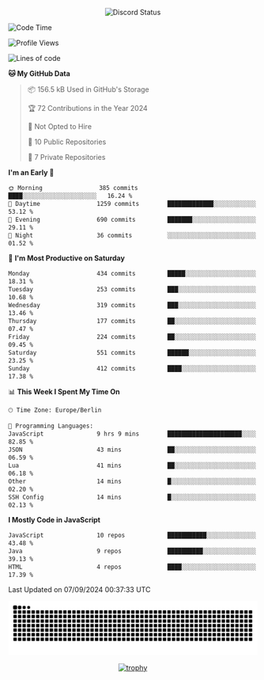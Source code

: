 <!-- Discord Status -->
<p align="center">
  <img src="https://lanyard.cnrad.dev/api/531896089096486922?borderRadius=30px" alt="Discord Status" />
</p>

<!--START_SECTION:waka-->
![Code Time](http://img.shields.io/badge/Code%20Time-931%20hrs%2028%20mins-blue)

![Profile Views](http://img.shields.io/badge/Profile%20Views-0-blue)

![Lines of code](https://img.shields.io/badge/From%20Hello%20World%20I%27ve%20Written-3.9%20million%20lines%20of%20code-blue)

**🐱 My GitHub Data** 

> 📦 156.5 kB Used in GitHub's Storage 
 > 
> 🏆 72 Contributions in the Year 2024
 > 
> 🚫 Not Opted to Hire
 > 
> 📜 10 Public Repositories 
 > 
> 🔑 7 Private Repositories 
 > 
**I'm an Early 🐤** 

```text
🌞 Morning                385 commits         ████░░░░░░░░░░░░░░░░░░░░░   16.24 % 
🌆 Daytime                1259 commits        █████████████░░░░░░░░░░░░   53.12 % 
🌃 Evening                690 commits         ███████░░░░░░░░░░░░░░░░░░   29.11 % 
🌙 Night                  36 commits          ░░░░░░░░░░░░░░░░░░░░░░░░░   01.52 % 
```
📅 **I'm Most Productive on Saturday** 

```text
Monday                   434 commits         █████░░░░░░░░░░░░░░░░░░░░   18.31 % 
Tuesday                  253 commits         ███░░░░░░░░░░░░░░░░░░░░░░   10.68 % 
Wednesday                319 commits         ███░░░░░░░░░░░░░░░░░░░░░░   13.46 % 
Thursday                 177 commits         ██░░░░░░░░░░░░░░░░░░░░░░░   07.47 % 
Friday                   224 commits         ██░░░░░░░░░░░░░░░░░░░░░░░   09.45 % 
Saturday                 551 commits         ██████░░░░░░░░░░░░░░░░░░░   23.25 % 
Sunday                   412 commits         ████░░░░░░░░░░░░░░░░░░░░░   17.38 % 
```


📊 **This Week I Spent My Time On** 

```text
🕑︎ Time Zone: Europe/Berlin

💬 Programming Languages: 
JavaScript               9 hrs 9 mins        █████████████████████░░░░   82.85 % 
JSON                     43 mins             ██░░░░░░░░░░░░░░░░░░░░░░░   06.59 % 
Lua                      41 mins             ██░░░░░░░░░░░░░░░░░░░░░░░   06.18 % 
Other                    14 mins             █░░░░░░░░░░░░░░░░░░░░░░░░   02.20 % 
SSH Config               14 mins             █░░░░░░░░░░░░░░░░░░░░░░░░   02.13 % 
```

**I Mostly Code in JavaScript** 

```text
JavaScript               10 repos            ███████████░░░░░░░░░░░░░░   43.48 % 
Java                     9 repos             ██████████░░░░░░░░░░░░░░░   39.13 % 
HTML                     4 repos             ████░░░░░░░░░░░░░░░░░░░░░   17.39 % 
```




 Last Updated on 07/09/2024 00:37:33 UTC
<!--END_SECTION:waka-->

<!-- GitHub Contribution Snake -->
<p align="center">
  <img src="https://raw.githubusercontent.com/vxnsin/vxnsin/output/github-contribution-grid-snake-dark.svg" alt="GitHub Contribution Snake" />
</p>

<!-- GitHub Trophy -->
<p align="center">
  <a href="https://github.com/ryo-ma/github-profile-trophy">
    <img src="https://github-profile-trophy.vercel.app/?username=vxnsin&theme=onedark" alt="trophy" />
  </a>
</p>
